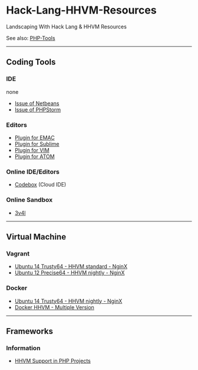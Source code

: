 # Hack-Lang-HHVM-Resources

Landscaping With Hack Lang & HHVM Resources

See also: [PHP-Tools](https://github.com/asika32764/PHP-Tools)

-----

## Coding Tools

### IDE

none

- [Issue of Netbeans](https://netbeans.org/bugzilla/show_bug.cgi?id=243133)
- [Issue of PHPStorm](https://youtrack.jetbrains.com/issue/WI-21737)

### Editors

- [Plugin for EMAC](https://github.com/facebook/hhvm/blob/master/hphp/hack/editor-plugins/emacs/hack-for-hiphop.el)
- [Plugin for Sublime](https://github.com/SiebelsTim/hack-sublime)
- [Plugin for VIM](https://github.com/hhvm/vim-hack)
- [Plugin for ATOM](https://github.com/steelbrain/atom-hack)

### Online IDE/Editors

- [Codebox](https://www.codebox.io/stack/hhvm) (Cloud IDE)

### Online Sandbox

- [3v4l](http://3v4l.org/)

-----

## Virtual Machine

### Vagrant

- [Ubuntu 14 Trusty64 - HHVM standard - NginX](https://github.com/asika32764/vagrant-ubuntu14-trusty-hhvm)
- [Ubuntu 12 Precise64 - HHVM nightly - NginX](https://github.com/vicb/hhvm-vagrant)

### Docker

- [Ubuntu 14 Trusty64 - HHVM nightly - NginX](https://github.com/nikolaplejic/docker.hhvm)
- [Docker HHVM - Multiple Version](https://github.com/brunoric/docker-hhvm)

-----

## Frameworks

### Information

- [HHVM Support in PHP Projects](http://hhvm.h4cc.de/)
